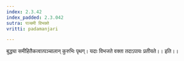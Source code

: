 ```yaml
---
index: 2.3.42
index_padded: 2.3.042
sutra: पञ्चमी विभक्ते
vritti: padamanjari

---
```

बुद्ध्या समीहितैकत्वात्पञ्चालान् कुरुभिः पृथग्।
यदाः विभजते वक्ता तदाऽपायः प्रतीयते।। इति।।